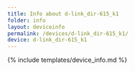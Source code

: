 ```yaml
---
title: Info about d-link_dir-615_k1
folder: info
layout: deviceinfo
permalink: /devices/d-link_dir-615_k1/
device: d-link_dir-615_k1
---
```

{% include templates/device_info.md %}
